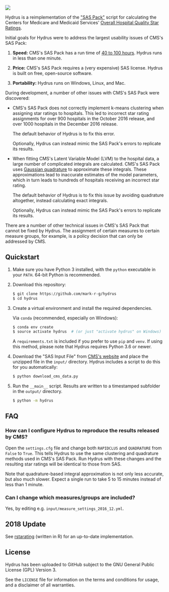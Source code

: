 ![](./logo.png)


Hydrus is a reimplementation of the ["SAS Pack"][1] script for calculating the Centers for Medicare
and Medicaid Services' [Overall Hospital Quality Star Ratings][2].

Initial goals for Hydrus were to address the largest usability issues of CMS's SAS Pack:

1.  __Speed:__ CMS's SAS Pack has a run time of [40 to 100 hours][3].  Hydrus runs in less than one minute.

2.  __Price:__ CMS's SAS Pack requires a (very expensive) SAS license.  Hydrus is built on free, open-source software.

3.  __Portability:__ Hydrus runs on Windows, Linux, and Mac.

During development, a number of other issues with CMS's SAS Pack were discovered:

-   CMS's SAS Pack does not correctly implement k-means clustering when assigning star ratings to
    hospitals. This led to incorrect star rating assignments for over 900 hospitals in the October
    2016 release, and over 1000 hospitals in the December 2016 release.

    The default behavior of Hydrus is to fix this error.

    Optionally, Hydrus can instead mimic the SAS Pack's errors to replicate its results.

-   When fitting CMS's Latent Variable Model (LVM) to the hospital data, a large number of
    complicated integrals are calculated.  CMS's SAS Pack uses [Gaussian quadrature][4] to
    approximate these integrals.  These approximations lead to inaccurate estimates of the model
    parameters, which in turn leads to hundreds of hospitals receiving an incorrect star rating.

    The default behavior of Hydrus is to fix this issue by avoiding quadrature altogether, instead
    calculating exact integrals.

    Optionally, Hydrus can instead mimic the SAS Pack's errors to replicate its results.

There are a number of other technical issues in CMS's SAS Pack that cannot be fixed by Hydrus.
The assignment of certain measures to certain measure groups, for example, is a policy decision
that can only be addressed by CMS.

## Quickstart

1.  Make sure you have Python 3 installed, with the `python` executable in your `PATH`.  64-bit
    Python is recommended.

2.  Download this repository:

    ```sh
    $ git clone https://github.com/mark-r-g/hydrus
    $ cd hydrus
    ```

3.  Create a virtual environment and install the required dependencies.

    Via `conda` (recommended, especially on Windows):

    ```sh
    $ conda env create
    $ source activate hydrus  # (or just "activate hydrus" on Windows)
    ```

    A `requirements.txt` is included if you prefer to use `pip` and `venv`. If using this method,
    please note that Hydrus requires Python 3.6 or newer.

4.  Download the "SAS Input File" from [CMS's website][1] and place the unzipped file in the
    `input/` directory.  Hydrus includes a script to do this for you automatically:

    ```sh
    $ python download_cms_data.py
    ```

5.  Run the `__main__` script.  Results are written to a timestamped subfolder in the `output/`
    directory.

    ```sh
    $ python -m hydrus
    ```

## FAQ
### How can I configure Hydrus to reproduce the results released by CMS?
Open the `settings.cfg` file and change both `RAPIDCLUS` and `QUADRATURE` from `False` to `True`.
This tells Hydrus to use the same clustering and quadrature methods used in CMS's SAS Pack.
Run Hydrus with these changes and the resulting star ratings will be identical to those from SAS.

Note that quadrature-based integral approximation is not only less accurate, but also much slower.
Expect a single run to take 5 to 15 minutes instead of less than 1 minute.

### Can I change which measures/groups are included?
Yes, by editing e.g. `input/measure_settings_2016_12.yml`.

## __2018 Update__
See [rstarating][10] (written in R) for an up-to-date implementation.

## License
Hydrus has been uploaded to GitHub subject to the GNU General Public License (GPL) Version 3.

See the `LICENSE` file for information on the terms and conditions for usage, and a disclaimer of
all warranties.

[1]: https://www.qualitynet.org/dcs/ContentServer?c=Page&pagename=QnetPublic%2FPage%2FQnetTier3&cid=1228775958130
[2]: https://www.cms.gov/Newsroom/MediaReleaseDatabase/Fact-sheets/2016-Fact-sheets-items/2016-07-27.html
[3]: https://www.qualitynet.org/dcs/BlobServer?blobkey=id&blobnocache=true&blobwhere=1228890620609&blobheader=multipart%2Foctet-stream&blobheadername1=Content-Disposition&blobheadervalue1=attachment%3Bfilename%3DStarRtngSASPackInstrns_Oct2016.pdf&blobcol=urldata&blobtable=MungoBlobs
[4]: https://en.wikipedia.org/wiki/Gaussian_quadrature
[7]: https://github.com/mark-r-g/
[9]: https://github.com/mark-r-g/hydrus/blob/master/hydrus/__main__.py#L1
[10]: https://github.com/huangrh/rstarating
